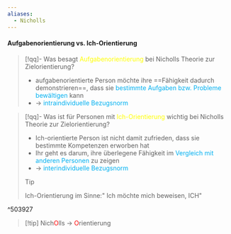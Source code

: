 ```yaml
---
aliases:
  - Nicholls
---
```

#### Aufgabenorientierung vs. Ich-Orientierung

> [!qq]- Was besagt <span style="color:rgb(255, 255, 0)">Aufgabenorientierung</span> bei Nicholls Theorie zur Zielorientierung?
> - aufgabenorientierte Person möchte ihre ==Fähigkeit dadurch demonstrieren==, dass sie <span style="color:rgb(0, 176, 240)">bestimmte Aufgaben bzw. Probleme bewältigen</span> kann
> - -> <span style="color:rgb(0, 176, 240)">intraindividuelle Bezugsnorm</span>


 > [!qq]- Was ist für Personen mit <span style="color:rgb(255, 255, 0)">Ich-Orientierung</span> wichtig bei Nicholls Theorie zur Zielorientierung?
 > - Ich-orientierte Person ist nicht damit zufrieden, dass sie bestimmte Kompetenzen erworben hat
 > - Ihr geht es darum, ihre überlegene Fähigkeit im <span style="color:rgb(0, 176, 240)">Vergleich mit anderen Personen</span> zu zeigen
 > - -> <span style="color:rgb(0, 176, 240)">interindividuelle Bezugsnorm</span>
 >   
 >   
> >[!tip] 
> > Ich-Orientierung im Sinne:" Ich möchte mich beweisen, ICH"

^503927

> [!tip] Nich<span style="color:rgb(255, 0, 0)">O</span>lls -> <span style="color:rgb(255, 0, 0)">O</span>rientierung


